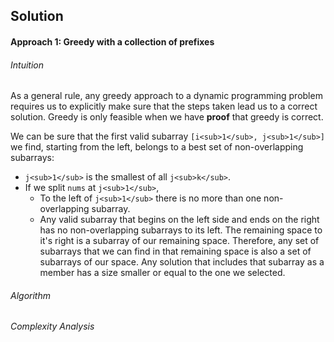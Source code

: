 ## Solution
#### Approach 1: Greedy with a collection of prefixes
###### Intuition
As a general rule, any greedy approach to a dynamic programming problem requires us to explicitly make sure that the steps taken lead us to a correct solution. Greedy is only feasible when we have **proof** that greedy is correct.

We can be sure that the first valid subarray `[i<sub>1</sub>, j<sub>1</sub>]` we find, starting from the left, belongs to a best set of non-overlapping subarrays:
  - `j<sub>1</sub>` is the smallest of all `j<sub>k</sub>`.
  - If we split `nums` at `j<sub>1</sub>`, 
    - To the left of `j<sub>1</sub>` there is no more than one non-overlapping subarray.
    - Any valid subarray that begins on the left side and ends on the right has no non-overlapping subarrays to its left. The remaining space to it's right is a subarray of our remaining space. Therefore, any set of subarrays that we can find in that remaining space is also a set of subarrays of our space. Any solution that includes that subarray as a member has a size smaller or equal to the one we selected.
    

###### Algorithm
<Algorithm description>

###### Complexity Analysis
<Complexity Analysis>
